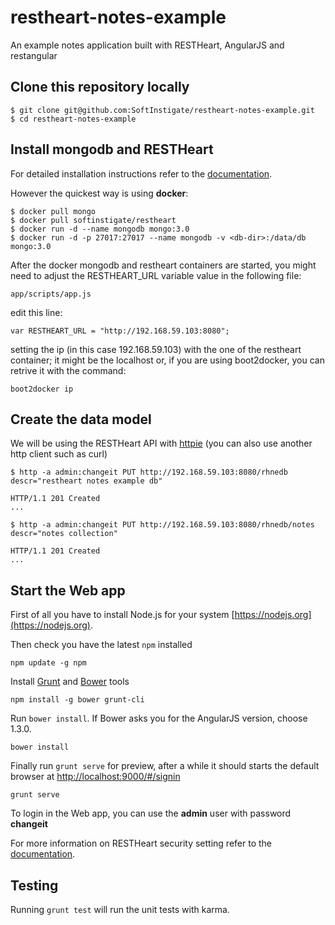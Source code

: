 # restheart-notes-example

An example notes application built with RESTHeart, AngularJS and restangular

## Clone this repository locally

	$ git clone git@github.com:SoftInstigate/restheart-notes-example.git
	$ cd restheart-notes-example

## Install mongodb and RESTHeart

For detailed installation instructions refer to the [documentation](http://restheart.org/docs/get-up-and-running.html).

However the quickest way is using **docker**:

	$ docker pull mongo
	$ docker pull softinstigate/restheart
	$ docker run -d --name mongodb mongo:3.0
	$ docker run -d -p 27017:27017 --name mongodb -v <db-dir>:/data/db mongo:3.0

After the docker mongodb and restheart containers are started, you might need to adjust the RESTHEART_URL variable value in the following file:

	app/scripts/app.js
	
edit this line:

	var RESTHEART_URL = "http://192.168.59.103:8080";

setting the ip (in this case 192.168.59.103) with the one of the restheart container; it might be the localhost or, if you are using boot2docker, you can retrive it with the command:

	boot2docker ip

## Create the data model

We will be using the RESTHeart API with [httpie](http://httpie.org) (you can also use another http client such as curl)

	$ http -a admin:changeit PUT http://192.168.59.103:8080/rhnedb descr="restheart notes example db"
	
	HTTP/1.1 201 Created
	...
	
	$ http -a admin:changeit PUT http://192.168.59.103:8080/rhnedb/notes descr="notes collection"
	
	HTTP/1.1 201 Created
	...


## Start the Web app

First of all you have to install Node.js for your system [https://nodejs.org](https://nodejs.org).

Then check you have the latest `npm` installed

	npm update -g npm

Install [Grunt](http://gruntjs.com/getting-started) and [Bower](http://bower.io) tools

	npm install -g bower grunt-cli

Run `bower install`. If Bower asks you for the AngularJS version, choose 1.3.0.

	bower install

Finally run `grunt serve` for preview, after a while it should starts the default browser at [http://localhost:9000/#/signin](http://localhost:9000/#/signin)

	grunt serve

To login in the Web app, you can use the **admin** user with password **changeit**

For more information on RESTHeart security setting refer to the [documentation](http://restheart.org/docs/security.html).

## Testing

Running `grunt test` will run the unit tests with karma.
